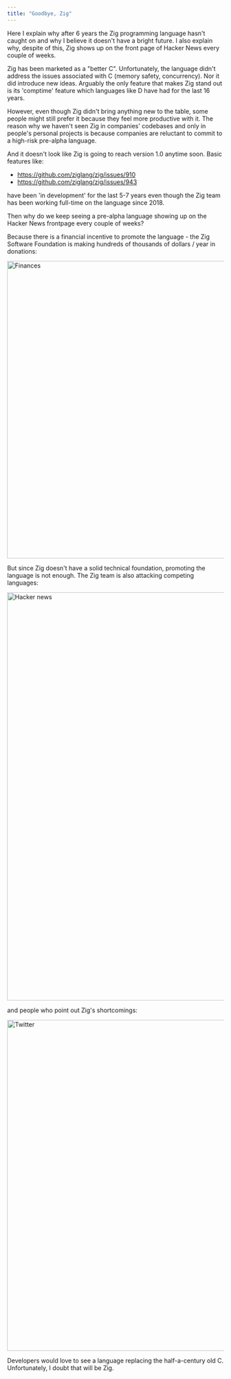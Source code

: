 ```yaml
---
title: "Goodbye, Zig"
---
```


Here I explain why after 6 years the Zig programming language hasn't caught on and why I believe it doesn't have a bright future. I also explain why, despite of this, Zig shows up on the front page of Hacker News every couple of weeks.

Zig has been marketed as a "better C". Unfortunately, the language didn't address the issues associated with C (memory safety, concurrency). Nor it did introduce new ideas. Arguably the only feature that makes Zig stand out is its 'comptime' feature which languages like D have had for the last 16 years.

However, even though Zig didn't bring anything new to the table, some people might still prefer it because they feel more productive with it. The reason why we haven't seen Zig in companies' codebases and only in people's personal projects is because companies are reluctant to commit to a high-risk pre-alpha language.

And it doesn't look like Zig is going to reach version 1.0 anytime soon. Basic features like:
- https://github.com/ziglang/zig/issues/910
- https://github.com/ziglang/zig/issues/943

have been 'in development' for the last 5-7 years even though the Zig team has been working full-time on the language since 2018.

Then why do we keep seeing a pre-alpha language showing up on the Hacker News frontpage every couple of weeks?

Because there is a financial incentive to promote the language - the Zig Software Foundation is making hundreds of thousands of dollars / year in donations:

<img width="690" alt="Finances" src="https://user-images.githubusercontent.com/116085775/196540578-f2114e5b-0188-4ea1-a869-a2a16ce4659f.png">

But since Zig doesn't have a solid technical foundation, promoting the language is not enough. The Zig team is also attacking competing languages:

<img width="947" alt="Hacker news" src="https://user-images.githubusercontent.com/116085775/196540629-71176776-de8a-41db-9dfb-ea3fc8dff8ff.png">

and people who point out Zig's shortcomings:

<img width="768" alt="Twitter" src="https://user-images.githubusercontent.com/116085775/196540694-ff2a0abc-61c7-48d1-936e-5e8259a89134.png">

Developers would love to see a language replacing the half-a-century old C. Unfortunately, I doubt that will be Zig.
